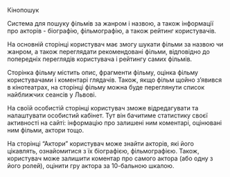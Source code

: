 Кінопошук

Система для пошуку фільмів за жанром і назвою, а також інформації про акторів - біографію, фільмографію, а також рейтинг користувачів.

На основній сторінці користувач має змогу шукати фільми за назвою чи жанром, а також переглядати рекомендовані фільми, відповідно до попередніх переглядів користувача і  рейтингу самих фільмів.

Сторінка фільму містить опис, фрагменти фільму, оцінка фільму користувачами і коментарі глядачів.
Також, якщо фільм щойно з’явився в кінотеатрах, на сторінці фільму можна буде переглянути список найближчих сеансів у Львові.

На своїй особистій сторінці користувач зможе відредагувати та налаштувати особистий кабінет. Тут він бачитиме статистику своєї активності на сайті: інформацію про залишені ним коментарі, оцінювані ним фільми, актори тощо.

На сторінці “Актори”  користувач може знайти акторів, які його цікавлять, ознайомитися з їх біографією, фільмографією. Також, користувач може залишити коментар про самого актора (або одну з його ролей), оцінити гру актора за 10-бальною шкалою.

